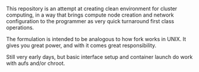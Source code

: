 This repository is an attempt at creating clean environment for cluster computing,
in a way that brings compute node creation and network configuration to the programmer
as very quick turnaround first class operations.

The formulation is intended to be analogous to how fork works in UNIX. It gives you
great power, and with it comes great responsibility.

Still very early days, but basic interface setup and container launch do work
with aufs and/or chroot.
